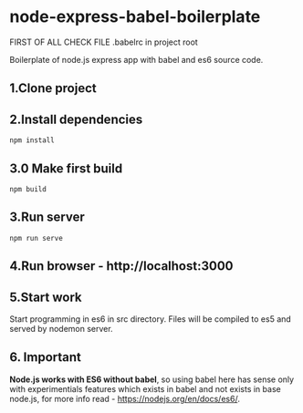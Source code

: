 # node-express-babel-boilerplate

FIRST OF ALL CHECK FILE .babelrc in project root

Boilerplate of node.js express app with babel and es6 source code.

## 1.Clone project

## 2.Install dependencies

```commandLine
npm install
```

## 3.0 Make first build

```commandLine
npm build
```

## 3.Run server

```commandLine
npm run serve
```

## 4.Run browser - http://localhost:3000

## 5.Start work

Start programming in es6 in src directory. Files will be compiled to es5 and served by nodemon server.

## 6. Important

**Node.js works with ES6 without babel**, so using babel here has sense only with experimentials features which exists in babel and not exists in base node.js, for more info read - https://nodejs.org/en/docs/es6/.
